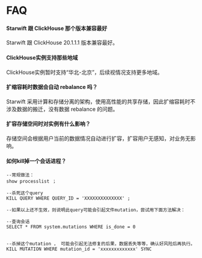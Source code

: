 # FAQ

#### Starwift 跟 ClickHouse 那个版本兼容最好
Starwift 跟 ClickHouse 20.1.1.1 版本兼容最好。

####  ClickHouse实例支持那些地域
ClickHouse实例暂时支持“华北-北京”，后续视情况支持更多地域。

#### 扩缩容耗时数据会自动 rebalance 吗？
Starwift 采用计算和存储分离的架构，使用高性能的共享存储，因此扩缩容耗时不涉及数据的搬迁，没有数据 rebalance 的问题。


#### 扩容存储空间时对实例有什么影响？
存储空间会根据用户当前的数据情况自动进行扩容，扩容用户无感知，对业务无影响。


####  如何kill掉一个会话进程？
```
--常规做法：
show processlist ；
  
--杀死这个query
KILL QUERY WHERE QUERY_ID = 'XXXXXXXXXXXXXX' ;
  
--如果以上还不生效，则说明此query可能会引起文件mutation，尝试用下面方法解决：
 
--查询会话
SELECT * FROM system.mutations WHERE is_done = 0
 
 
--杀掉这个mutation ， 可能会引起无法修复的后果，数据丢失等等，确认好风险后再执行。
KILL MUTATION WHERE mutation_id = 'xxxxxxxxxxxxx' SYNC
```
